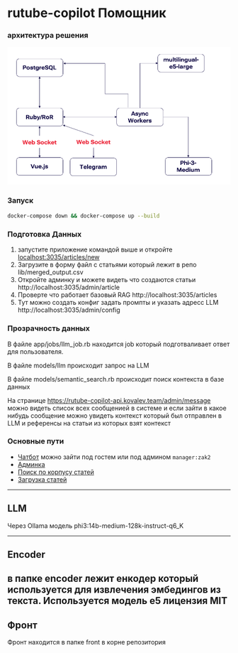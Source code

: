 # rutube-copilot Помощник 

### архитектура решения
![img.png](../pics/pic2.png)

### Запуск
```bash
docker-compose down && docker-compose up --build
```

### Подготовка Данных
1. запустите приложение командой выше и откройте [localhost:3035/articles/new]()
2. Загрузите в форму файл с статьями который лежит в репо  lib/merged_output.csv
2. Откройте админку и можете видеть что создаются статьи http://localhost:3035/admin/article
3. Проверте что работает базовый RAG http://localhost:3035/articles
3. Тут можно создать конфиг задать промпты и указать адресс LLM http://localhost:3035/admin/config
   
### Прозрачность данных
В файле app/jobs/llm_job.rb находится job который подготваливает ответ для пользователя.

В файле models/llm происходит запрос на LLM

В файле models/semantic_search.rb происходит поиск контекста в базе данных

На странице https://rutube-copilot-api.kovalev.team/admin/message можно видеть список всех сообщенией 
в системе и если зайти в какое нибудь сообщение можно увидеть контекст который был отправлен в LLM и референсы на статьи из которых взят контекст
### Основные пути
- [Чатбот](https://rutube-copilot.kovalev.team) можно зайти под гостем или под админом `manager:zak2`
- [Админка](https://rutube-copilot-api.kovalev.team/admin)
- [Поиск по корпусу статей](https://rutube-copilot-api.kovalev.team/articles)
- [Загрузка статей](https://rutube-copilot-api.kovalev.team/articles/new)

------
## LLM
Через Ollama модель phi3:14b-medium-128k-instruct-q6_K

-----
## Encoder
в папке encoder лежит енкодер который используется для извлечения эмбедингов из текста.
Используется модель e5 лицензия MIT
-----

## Фронт

Фронт находится в папке front в корне репозитория
